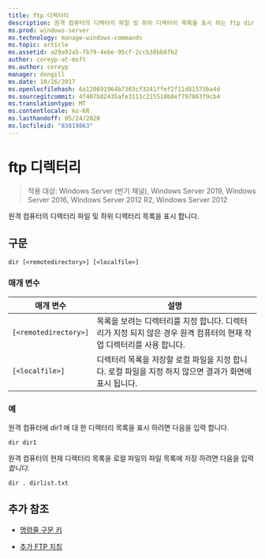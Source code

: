 ```yaml
---
title: ftp 디렉터리
description: 원격 컴퓨터의 디렉터리 파일 및 하위 디렉터리 목록을 표시 하는 ftp dir 명령에 대 한 참조 항목입니다.
ms.prod: windows-server
ms.technology: manage-windows-commands
ms.topic: article
ms.assetid: a29a92a5-7b79-4e6e-95cf-2ccb38bb6fb2
author: coreyp-at-msft
ms.author: coreyp
manager: dongill
ms.date: 10/16/2017
ms.openlocfilehash: 6a120691964b7303cf3241ffef2f11d81573ba4d
ms.sourcegitcommit: 4f407b82435afe3111c215510b0ef797863f9cb4
ms.translationtype: MT
ms.contentlocale: ko-KR
ms.lasthandoff: 05/24/2020
ms.locfileid: "83819863"
---
```

# <a name="ftp-dir"></a>ftp 디렉터리

> 적용 대상: Windows Server (반기 채널), Windows Server 2019, Windows Server 2016, Windows Server 2012 R2, Windows Server 2012

원격 컴퓨터의 디렉터리 파일 및 하위 디렉터리 목록을 표시 합니다.

## <a name="syntax"></a>구문

```
dir [<remotedirectory>] [<localfile>]
```

### <a name="parameters"></a>매개 변수

| 매개 변수 | 설명 |
| ------- | -------- |
| `[<remotedirectory>]` | 목록을 보려는 디렉터리를 지정 합니다. 디렉터리가 지정 되지 않은 경우 원격 컴퓨터의 현재 작업 디렉터리를 사용 합니다. |
| `[<localfile>]` | 디렉터리 목록을 저장할 로컬 파일을 지정 합니다. 로컬 파일을 지정 하지 않으면 결과가 화면에 표시 됩니다. |

### <a name="examples"></a>예

원격 컴퓨터에 *dir1* 에 대 한 디렉터리 목록을 표시 하려면 다음을 입력 합니다.

```
dir dir1
```

원격 컴퓨터의 현재 디렉터리 목록을 로컬 파일의 파일 목록에 저장 하려면 다음을 입력 *합니다*.

```
dir . dirlist.txt
```

## <a name="additional-references"></a>추가 참조

- [명령줄 구문 키](command-line-syntax-key.md)

- [추가 FTP 지침](https://docs.microsoft.com/previous-versions/orphan-topics/ws.10/cc756013(v=ws.10))
